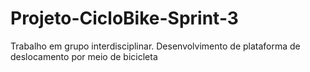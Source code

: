 # Projeto-CicloBike-Sprint-3
Trabalho em grupo interdisciplinar. Desenvolvimento de plataforma de deslocamento por meio de bicicleta
